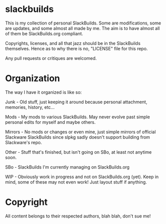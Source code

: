 # slackbuilds

This is my collection of personal SlackBuilds. Some are modifications, some are updates, and some almost all made by me. The aim is to have almost all of them be SlackBuilds.org compliant.

Copyrights, licenses, and all that jazz should be in the SlackBuilds themselves. Hence as to why there is no, "LICENSE" file for this repo.

Any pull requests or critiques are welcomed.

# Organization

The way I have it organized is like so:

Junk - Old stuff, just keeping it around because personal attachment, memories, history, etc...

Mods - My mods to various SlackBuilds. May never evolve past simple personal edits for myself and maybe others.

Mirrors - No mods or changes or even mine, just simple mirrors of official Slackware SlackBuilds since slpkg sadly doesn't support building from Slackware's repo.

Other - Stuff that's finished, but isn't going on SBo, at least not anytime soon.

SBo - SlackBuilds I'm currently managing on SlackBuilds.org

WIP - Obviously work in progress and not on SlackBuilds.org (yet). Keep in mind, some of these may not even work! Just layout stuff if anything.

# Copyright

All content belongs to their respected authors, blah blah, don't sue me!
